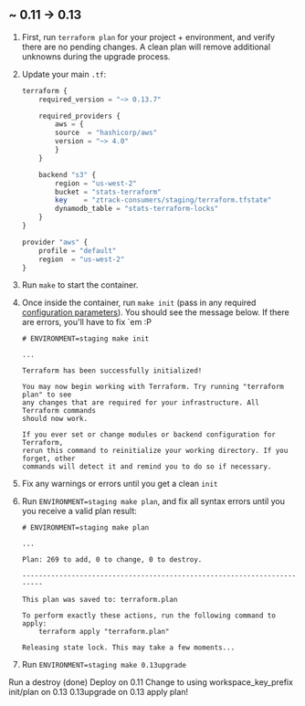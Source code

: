 ## ~ 0.11 -> 0.13

1. First, run `terraform plan` for your project + environment, and verify there are no pending changes. A clean plan will remove additional unknowns during the upgrade process.
2. Update your main `.tf`:

    ```php
    terraform {
        required_version = "~> 0.13.7"

        required_providers {
            aws = {
            source  = "hashicorp/aws"
            version = "~> 4.0"
            }
        }

        backend "s3" {
            region = "us-west-2"
            bucket = "stats-terraform"
            key    = "ztrack-consumers/staging/terraform.tfstate"
            dynamodb_table = "stats-terraform-locks"
        }
    }

    provider "aws" {
        profile = "default"
        region  = "us-west-2"
    }
    ```

3. Run `make` to start the container.
4. Once inside the container, run `make init` (pass in any required [configuration parameters](../README.md#configuration-parameters-and-defaults)). You should see the message below. If there are errors, you'll have to fix `em :P

    ```shell
    # ENVIRONMENT=staging make init
    
    ...

    Terraform has been successfully initialized!

    You may now begin working with Terraform. Try running "terraform plan" to see
    any changes that are required for your infrastructure. All Terraform commands
    should now work.

    If you ever set or change modules or backend configuration for Terraform,
    rerun this command to reinitialize your working directory. If you forget, other
    commands will detect it and remind you to do so if necessary.
    ```

5. Fix any warnings or errors until you get a clean `init`
6. Run `ENVIRONMENT=staging make plan`, and fix all syntax errors until you you receive a valid plan result:

    ```shell
    # ENVIRONMENT=staging make plan

    ...

    Plan: 269 to add, 0 to change, 0 to destroy.

    ------------------------------------------------------------------------

    This plan was saved to: terraform.plan

    To perform exactly these actions, run the following command to apply:
        terraform apply "terraform.plan"

    Releasing state lock. This may take a few moments...
    ```

7. Run `ENVIRONMENT=staging make 0.13upgrade`

Run a destroy (done)
Deploy on 0.11
Change to using workspace_key_prefix
init/plan on 0.13
0.13upgrade on 0.13
apply
plan!